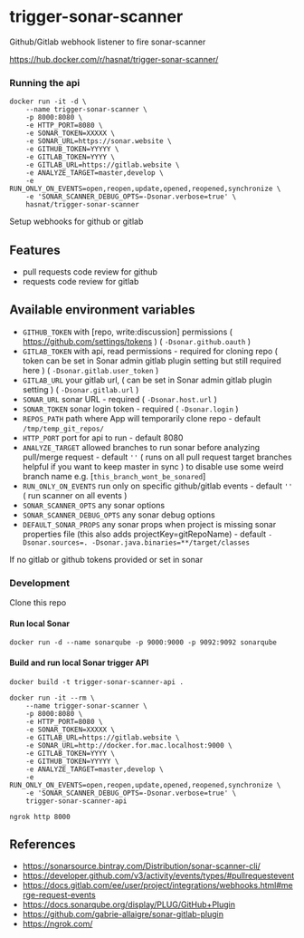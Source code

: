 # trigger-sonar-scanner
Github/Gitlab webhook listener to fire sonar-scanner

https://hub.docker.com/r/hasnat/trigger-sonar-scanner/

### Running the api
```
docker run -it -d \
    --name trigger-sonar-scanner \
    -p 8000:8080 \
    -e HTTP_PORT=8080 \
    -e SONAR_TOKEN=XXXXX \
    -e SONAR_URL=https://sonar.website \
    -e GITHUB_TOKEN=YYYYY \
    -e GITLAB_TOKEN=YYYY \
    -e GITLAB_URL=https://gitlab.website \
    -e ANALYZE_TARGET=master,develop \
    -e RUN_ONLY_ON_EVENTS=open,reopen,update,opened,reopened,synchronize \
    -e 'SONAR_SCANNER_DEBUG_OPTS=-Dsonar.verbose=true' \
    hasnat/trigger-sonar-scanner

```

Setup webhooks for github or gitlab

Features
--------
- pull requests code review for github
- requests code review for gitlab


Available environment variables
-------------------------------
- `GITHUB_TOKEN`             with [repo, write:discussion] permissions ( https://github.com/settings/tokens ) ( `-Dsonar.github.oauth` )
- `GITLAB_TOKEN`             with api, read permissions - required for cloning repo ( token can be set in Sonar admin gitlab plugin setting but still required here ) ( `-Dsonar.gitlab.user_token` )
- `GITLAB_URL`               your gitlab url, ( can be set in Sonar admin gitlab plugin setting ) ( `-Dsonar.gitlab.url` )
- `SONAR_URL`                sonar URL - required ( `-Dsonar.host.url` )
- `SONAR_TOKEN`              sonar login token - required ( `-Dsonar.login` )
- `REPOS_PATH`               path where App will temporarily clone repo - default `/tmp/temp_git_repos/`
- `HTTP_PORT`                port for api to run - default 8080
- `ANALYZE_TARGET`           allowed branches to run sonar before analyzing pull/merge request - default `''` ( runs on all pull request target branches helpful if you want to keep master in sync ) to disable use some weird branch name e.g. [`this_branch_wont_be_sonared`]
- `RUN_ONLY_ON_EVENTS`       run only on specific github/gitlab events - default `''` ( run scanner on all events )
- `SONAR_SCANNER_OPTS`       any sonar options
- `SONAR_SCANNER_DEBUG_OPTS` any sonar debug options
- `DEFAULT_SONAR_PROPS`      any sonar props when project is missing sonar properties file (this also adds projectKey=gitRepoName) - default `-Dsonar.sources=. -Dsonar.java.binaries=**/target/classes`

If no gitlab or github tokens provided or set in sonar

### Development

Clone this repo
#### Run local Sonar
```
docker run -d --name sonarqube -p 9000:9000 -p 9092:9092 sonarqube
```

#### Build and run local Sonar trigger API
```
docker build -t trigger-sonar-scanner-api .

docker run -it --rm \
    --name trigger-sonar-scanner \
    -p 8000:8080 \
    -e HTTP_PORT=8080 \
    -e SONAR_TOKEN=XXXXX \
    -e GITLAB_URL=https://gitlab.website \
    -e SONAR_URL=http://docker.for.mac.localhost:9000 \
    -e GITLAB_TOKEN=YYYY \
    -e GITHUB_TOKEN=YYYYY \
    -e ANALYZE_TARGET=master,develop \
    -e RUN_ONLY_ON_EVENTS=open,reopen,update,opened,reopened,synchronize \
    -e 'SONAR_SCANNER_DEBUG_OPTS=-Dsonar.verbose=true' \
    trigger-sonar-scanner-api

ngrok http 8000
```

## References
- https://sonarsource.bintray.com/Distribution/sonar-scanner-cli/
- https://developer.github.com/v3/activity/events/types/#pullrequestevent
- https://docs.gitlab.com/ee/user/project/integrations/webhooks.html#merge-request-events
- https://docs.sonarqube.org/display/PLUG/GitHub+Plugin
- https://github.com/gabrie-allaigre/sonar-gitlab-plugin
- https://ngrok.com/
